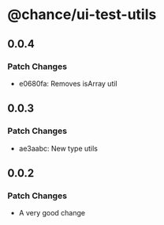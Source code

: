 # @chance/ui-test-utils

## 0.0.4

### Patch Changes

- e0680fa: Removes isArray util

## 0.0.3

### Patch Changes

- ae3aabc: New type utils

## 0.0.2

### Patch Changes

- A very good change
